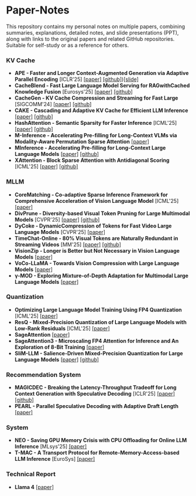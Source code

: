 # Paper-Notes

This repository contains my personal notes on multiple papers, combining summaries, explanations, detailed notes, and slide presentations (PPT), along with links to the original papers and related GitHub repositories. Suitable for self-study or as a reference for others.

### **KV Cache**
*   **APE - Faster and Longer Context-Augmented Generation via Adaptive Parallel Encoding** [ICLR'25] [[paper]](https://arxiv.org/abs/2502.05431) [[github]](https://github.com/Infini-AI-Lab/APE))[[slide]]()
*   **CacheBlend - Fast Large Language Model Serving for RAGwithCached Knowledge Fusion** [Eurosys'25] [[paper]](https://arxiv.org/abs/2406.01416) [[github]](https://github.com/RICE-EIC/CacheBlend)
*   **CacheGen - KV Cache Compression and Streaming for Fast Large** [SIGCOMM'24] [[paper]](https://arxiv.org/abs/2312.06569) [[github]](https://github.com/hpca-ucr/CacheGen)
*   **CAKE - Cascading and Adaptive KV Cache for Efficient LLM Inference** [[paper]](https://arxiv.org/abs/2405.08533) [[github]](https://github.com/yujia-gao/CAKE)
*   **HashAttention - Semantic Sparsity for Faster Inference** [ICML'25] [[paper]](https://arxiv.org/abs/2406.01736) [[github]](https://github.com/HazyResearch/HashAttention)
*   **M-Inference - Accelerating Pre-filling for Long-Context VLMs via Modality-Aware Permutation Sparse Attention** [[paper]](https://arxiv.org/abs/2405.03456)
*   **MInference - Accelerating Pre-filling for Long-Context Large Language Models** [[paper]](https://arxiv.org/abs/2404.00448) [[github]](https://github.com/Infini-AI/MInference)
*   **XAttention - Block Sparse Attention with Antidiagonal Scoring** [ICML'25] [[paper]](https://arxiv.org/abs/2406.05083) [[github]](https://github.com/HazyResearch/X-Attention)

### **MLLM**
*   **CoreMatching - Co-adaptive Sparse Inference Framework for Comprehensive Acceleration of Vision Language Model** [ICML'25] [[paper]](https://arxiv.org/abs/2406.04029)
*   **DivPrune - Diversity-based Visual Token Pruning for Large Multimodal Models** [CVPR'25] [[paper]](https://arxiv.org/abs/2405.19635) [[github]](https://github.com/Fuxin-VI/DivPrune)
*   **DyCoke - DynamicCompression of Tokens for Fast Video Large Language Models** [CVPR'25] [[paper]](https://arxiv.org/abs/2406.02396)
*   **TimeChat-Online - 80% Visual Tokens are Naturally Redundant in Streaming Videos** [MM'25] [[paper]](https://arxiv.org/abs/2406.06233) [[github]](https://github.com/showlab/TimeChat)
*   **VisionZip - Longer is Better but Not Necessary in Vision Language Models** [[paper]](https://arxiv.org/abs/2405.10183)
*   **VoCo-LLaMA - Towards Vision Compression with Large Language Models** [[paper]](https://arxiv.org/abs/2405.05061)
*   **γ-MOD - Exploring Mixture-of-Depth Adaptation for Multimodal Large Language Models** [[paper]](https://arxiv.org/abs/2405.15132)

### **Quantization**
*   **Optimizing Large Language Model Training Using FP4 Quantization** [ICML'25] [[paper]](https://arxiv.org/abs/2406.00835)
*   **ResQ - Mixed-Precision Quantization of Large Language Models with Low-Rank Residuals** [ICML'25] [[paper]](https://arxiv.org/abs/2406.01239)
*   **SageAttention** [[paper]](https://arxiv.org/abs/2402.09613)
*   **SageAttention3 - Microscaling FP4 Attention for Inference and An Exploration of 8-Bit Training** [[paper]](https://arxiv.org/abs/2406.02543)
*   **SliM-LLM - Salience-Driven Mixed-Precision Quantization for Large Language Models** [[paper]](https://arxiv.org/abs/2405.16362) [[github]](https://github.com/aritra-bhowmick/SliM-LLM)

### **Recommendation System**
*   **MAGICDEC - Breaking the Latency-Throughput Tradeoff for Long Context Generation with Speculative Decoding** [ICLR'25] [[paper]](https://arxiv.org/abs/2405.15051) [[github]](https://github.com/princeton-nlp/MAGICDEC)
*   **PEARL - Parallel Speculative Decoding with Adaptive Draft Length** [[paper]](https://arxiv.org/abs/2405.07086)

### **System**
*   **NEO - Saving GPU Memory Crisis with CPU Offloading for Online LLM Inference** [MLsys'25] [[paper]](https://arxiv.org/abs/2405.19598)
*   **T-MAC - A Transport Protocol for Remote-Memory-Access-based LLM Inference** [EuroSys] [[paper]](https://dl.acm.org/doi/10.1145/3622645.3644265)

### **Technical Report**
*   **Llama 4** [[paper]](https://arxiv.org/abs/2404.17511)
